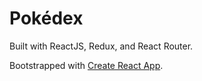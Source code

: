 # Pokédex

Built with ReactJS, Redux, and React Router.

Bootstrapped with [Create React App](https://github.com/facebookincubator/create-react-app).
